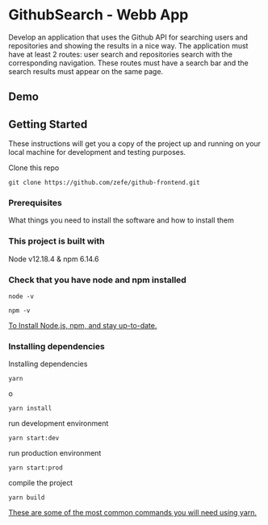 # GithubSearch - Webb App

Develop an application that uses the Github API for searching users and repositories and showing the results in a nice way. The application must have at least 2 routes: user search and repositories search with the corresponding navigation. These routes must have a search bar and the search results must appear on the same page.

## Demo


## Getting Started

These instructions will get you a copy of the project up and running on your local machine for development and testing purposes.

Clone this repo

```
git clone https://github.com/zefe/github-frontend.git
```

### Prerequisites

What things you need to install the software and how to install them


### This project is built with

Node v12.18.4 & npm 6.14.6

### Check that you have node and npm installed

```
node -v
```

```
npm -v
```
[To Install Node.js, npm, and stay up-to-date.](https://www.npmjs.com/get-npm)


### Installing dependencies

Installing dependencies

```
yarn
```

o

```
yarn install
```

run development environment

```
yarn start:dev
```

run production environment

```
yarn start:prod
```

compile the project
```
yarn build
```

[These are some of the most common commands you will need using yarn.](https://classic.yarnpkg.com/en/docs/usage)